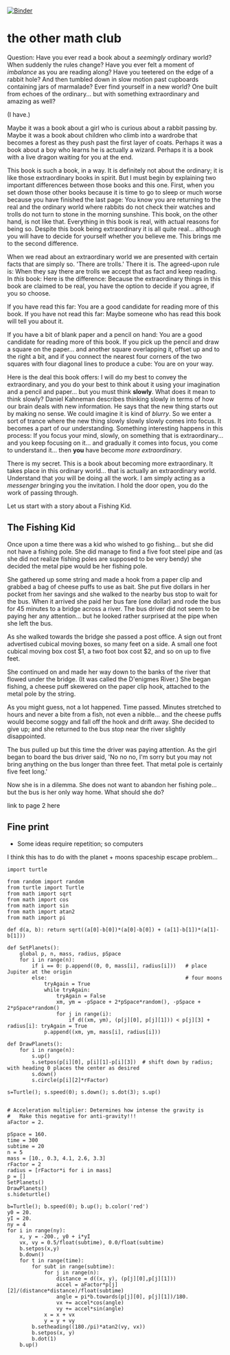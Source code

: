 [![Binder](https://mybinder.org/badge_logo.svg)](https://mybinder.org/v2/gh/robfatland/othermathclub/HEAD)


# the other math club

Question: Have you ever read a book about a *seemingly* ordinary world? 
When suddenly the rules change? 
Have you ever felt a moment of *imbalance* as you are reading along?
Have you teetered on the edge of a rabbit hole?  And then tumbled down 
in slow motion past cupboards containing jars of marmalade?
Ever find yourself in a new world?  One built from echoes of the 
ordinary...
but with something extraordinary and amazing as well?


(I have.) 


Maybe it was a book about a girl who is curious about a rabbit passing by. 
Maybe it was a book about
children who climb into a wardrobe that becomes a forest as they push past the first layer
of coats. Perhaps it was a book about a boy who learns he is actually a wizard. Perhaps
it is a book with a live dragon waiting for you at the end.


This book is such a book, in a way. It is definitely not about the ordinary; 
it is like those extraordinary books in spirit. 
But I must begin by explaining two important differences between those books and this one.
First, when you set down
those other books because it is time to go to sleep or much worse because you have finished
the last page: You know you are returning to the real and the ordinary world where rabbits
do not check their watches and trolls do not turn to stone in the morning sunshine. 
This book, on the other hand, is not like that. Everything in this book is real, 
with actual reasons for being so. Despite this book being extraordinary it is
all quite real... although you will have to decide for yourself whether you believe me.
This brings me to the second difference. 


When we read about an extraordinary world we are presented with certain facts that are 
simply so. 'There are trolls.' There it is. The agreed-upon rule is: 
When they say there are trolls we accept that as fact and keep reading.
In *this* book: Here is the difference: Because the extraordinary things 
in this book are claimed to be real, you have the option to decide if you agree, 
if you so choose. 


If you have read this far: You are a good candidate for reading more of this book.
If you have not read this far: Maybe someone who has read this book will tell you
about it. 


If you have a bit of blank paper and a pencil on hand: You are a good 
candidate for reading more of this book. If you pick up the pencil and draw a
square on the paper... and another square overlapping it, offset up and to the right
a bit, and if you connect the nearest four corners of the two squares with four
diagonal lines to produce a cube: You are on your way. 


Here is the deal this book offers: I will do my best 
to convey the extraordinary, and you do your best to think about it using
your imagination and a pencil and paper... but you must think **slowly**. 
What does it mean to think slowly? Daniel Kahneman
describes thinking slowly in terms of how our brain deals with new information. 
He says that the new thing starts out by making no sense. We could imagine it is
kind of *blurry*. So we enter a sort of trance where the new thing slowly slowly slowly 
comes into focus.  It becomes a part of our understanding. Something interesting 
happens in this process: If you focus your mind, slowly, on
something that is extraordinary... and you keep focusing
on it... and gradually it comes into focus, you come to understand it... 
then **you** have become *more extraordinary*. 


There is my secret. This is a book about becoming more extraordinary.
It takes place in this ordinary world... that is actually an extraordinary world. 
Understand that *you* will be doing all the work. I am simply 
acting as a *messenger* bringing you the invitation. I hold the door open, 
you do the work of passing through. 


Let us start with a story about a Fishing Kid. 


## The Fishing Kid


Once upon a time there was a kid who wished to go fishing... but she did not 
have a fishing pole. She did manage to find a five foot steel pipe and (as
she did not realize fishing poles are supposed to be very bendy) she decided 
the metal pipe would be her fishing pole. 


She gathered up some string and made a hook from a 
paper clip and grabbed a bag of cheese puffs to use as bait. She put five dollars
in her pocket from her savings and she walked to the nearby bus stop to wait for
the bus. When it arrived she paid her bus fare (one dollar) and rode the bus
for 45 minutes to a bridge across a river. The bus driver did not seem to be 
paying her any attention... but he looked rather surprised at the pipe 
when she left the bus. 


As she walked towards the bridge she passed a post office. A sign out front 
advertised cubical moving boxes, so many feet on a side. A small one foot cubical 
moving box cost $1, a two foot box cost $2, and so on up to five feet. 


She continued on and made her way down to the banks of the river that flowed under
the bridge. (It was called the D'enigmes River.)  She began fishing, a cheese puff
skewered on the paper clip hook, attached to the metal pole by the string. 


As you might guess, not a lot happened. Time passed. Minutes stretched to hours and
never a bite from a fish, not even a nibble... and the cheese puffs would become
soggy and fall off the hook and drift away. She decided to give up; and she 
returned to the bus stop near the river slightly disappointed. 


The bus pulled up but this time the driver was paying attention. As the girl began
to board the bus driver said, 'No no no, I'm sorry but you may not bring anything
on the bus longer than three feet. That metal pole is certainly five feet long.' 


Now she is in a dilemma. She does not want to abandon her fishing pole... but the 
bus is her only way home. What should she do?


link to page 2 here


## Fine print

- Some ideas require repetition; so computers




I think this has to do with the planet + moons spaceship escape problem...


```
import turtle

from random import random
from turtle import Turtle
from math import sqrt
from math import cos
from math import sin
from math import atan2
from math import pi

def d(a, b): return sqrt((a[0]-b[0])*(a[0]-b[0]) + (a[1]-b[1])*(a[1]-b[1]))

def SetPlanets():
    global p, n, mass, radius, pSpace
    for i in range(n):
        if i == 0: p.append((0, 0, mass[i], radius[i]))   # place Jupiter at the origin
        else:                                             # four moons
            tryAgain = True
            while tryAgain:
                tryAgain = False
                xm, ym = -pSpace + 2*pSpace*random(), -pSpace + 2*pSpace*random()
                for j in range(i):
                    if d((xm, ym), (p[j][0], p[j][1])) < p[j][3] + radius[i]: tryAgain = True
            p.append((xm, ym, mass[i], radius[i]))

def DrawPlanets():
    for i in range(n): 
        s.up()
        s.setpos(p[i][0], p[i][1]-p[i][3])  # shift down by radius; with heading 0 places the center as desired
        s.down()
        s.circle(p[i][2]*rFactor)

s=Turtle(); s.speed(0); s.down(); s.dot(3); s.up()


# Acceleration multiplier: Determines how intense the gravity is
#   Make this negative for anti-gravity!!!
aFactor = 2.

pSpace = 160.
time = 300
subtime = 20
n = 5
mass = [10., 0.3, 4.1, 2.6, 3.3]
rFactor = 2
radius = [rFactor*i for i in mass]
p = []
SetPlanets()
DrawPlanets()
s.hideturtle()

b=Turtle(); b.speed(0); b.up(); b.color('red')
y0 = 20.
yI = 20.
ny = 4
for i in range(ny):
    x, y = -200., y0 + i*yI
    vx, vy = 0.5/float(subtime), 0.0/float(subtime)
    b.setpos(x,y)
    b.down()
    for t in range(time):
        for subt in range(subtime):
            for j in range(n):
                distance = d((x, y), (p[j][0],p[j][1]))
                accel = aFactor*p[j][2]/(distance*distance)/float(subtime)
                angle = pi*b.towards(p[j][0], p[j][1])/180.
                vx += accel*cos(angle)
                vy += accel*sin(angle)
            x = x + vx
            y = y + vy
        b.setheading((180./pi)*atan2(vy, vx))
        b.setpos(x, y)
        b.dot(1)
    b.up()       
```
